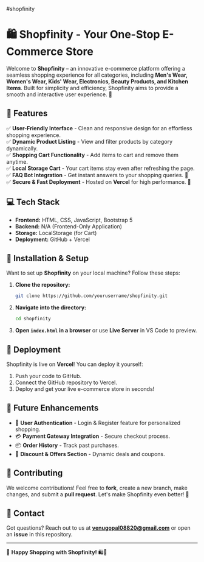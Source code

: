 #shopfinity
<br>
# 🛍️ Shopfinity - Your One-Stop E-Commerce Store

Welcome to **Shopfinity** – an innovative e-commerce platform offering a seamless shopping experience for all categories, including **Men's Wear, Women's Wear, Kids' Wear, Electronics, Beauty Products, and Kitchen Items**. Built for simplicity and efficiency, Shopfinity aims to provide a smooth and interactive user experience. 🎉

## 🌟 Features
✅ **User-Friendly Interface** - Clean and responsive design for an effortless shopping experience.  
✅ **Dynamic Product Listing** - View and filter products by category dynamically.  
✅ **Shopping Cart Functionality** - Add items to cart and remove them anytime.  
✅ **Local Storage Cart** - Your cart items stay even after refreshing the page.  
✅ **FAQ Bot Integration** - Get instant answers to your shopping queries. 🤖  
✅ **Secure & Fast Deployment** - Hosted on **Vercel** for high performance. 🚀  

## 💻 Tech Stack
- **Frontend:** HTML, CSS, JavaScript, Bootstrap 5
- **Backend:** N/A (Frontend-Only Application)
- **Storage:** LocalStorage (for Cart)
- **Deployment:** GitHub + Vercel

## 🔧 Installation & Setup
Want to set up **Shopfinity** on your local machine? Follow these steps:

1. **Clone the repository:**  
   ```sh
   git clone https://github.com/yourusername/shopfinity.git
   ```
2. **Navigate into the directory:**  
   ```sh
   cd shopfinity
   ```
3. **Open `index.html` in a browser** or use **Live Server** in VS Code to preview.

## 🚀 Deployment
Shopfinity is live on **Vercel**! You can deploy it yourself:
1. Push your code to GitHub.
2. Connect the GitHub repository to Vercel.
3. Deploy and get your live e-commerce store in seconds!

## 🎯 Future Enhancements
- 🛒 **User Authentication** - Login & Register feature for personalized shopping.
- 💳 **Payment Gateway Integration** - Secure checkout process.
- 📦 **Order History** - Track past purchases.
- 📢 **Discount & Offers Section** - Dynamic deals and coupons.

## 🤝 Contributing
We welcome contributions! Feel free to **fork**, create a new branch, make changes, and submit a **pull request**. Let's make Shopfinity even better! 🚀

## 📩 Contact
Got questions? Reach out to us at **[venugopal08820@gmail.com](thideepocean@gmail.com)** or open an **issue** in this repository.

---
💙 **Happy Shopping with Shopfinity!** 🛍️🚀

